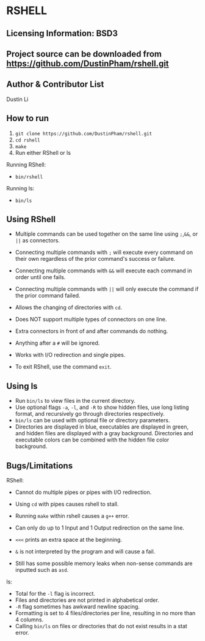 RSHELL
===

Licensing Information: BSD3
----
Project source can be downloaded from https://github.com/DustinPham/rshell.git
-----

Author & Contributor List
-----------
Dustin Li

How to run
------------
1. `git clone https://github.com/DustinPham/rshell.git`
2. `cd rshell`
3. `make`
4. Run either RShell or ls

Running RShell:
* `bin/rshell`

Running ls:
* `bin/ls`

Using RShell
-------------
* Multiple commands can be used together on the same line using `;`,`&&`, or `||` as connectors.

* Connecting multiple commands with `;` will execute every command on their own regardless of the prior command's success or failure.

* Connecting multiple commands with `&&` will execute each command in order until one fails.

* Connecting multiple commands with `||` will only execute the command if the prior command failed.

* Allows the changing of directories with `cd`.

* Does NOT support multiple types of connectors on one line.

* Extra connectors in front of and after commands do nothing.

* Anything after a `#` will be ignored.

* Works with I/O redirection and single pipes.

* To exit RShell, use the command `exit`.

Using ls
------------
* Run `bin/ls` to view files in the current directory.
* Use optional flags `-a`, `-l`, and `-R` to show hidden files, use long listing format, and recursively go through directories respectively.
* `bin/ls` can be used with optional file or directory parameters.
* Directories are displayed in blue, executables are displayed in green, and hidden files are displayed with a gray background. Directories and executable colors can be combined with the hidden file color background.

Bugs/Limitations
-----------------
RShell:
* Cannot do multiple pipes or pipes with I/O redirection.

* Using `cd` with pipes causes rshell to stall.

* Running `make` within rshell causes a `g++` error.

* Can only do up to 1 Input and 1 Output redirection on the same line.

* `<<<` prints an extra space at the beginning.

* `&` is not interpreted by the program and will cause a fail.

* Still has some possible memory leaks when non-sense commands are inputted such as `asd`.


ls:

* Total for the `-l` flag is incorrect.
* Files and directories are not printed in alphabetical order.
* `-R` flag sometimes has awkward newline spacing.
* Formatting is set to 4 files/directories per line, resulting in no more than 4 columns.
* Calling `bin/ls` on files or directories that do not exist results in a stat error.



